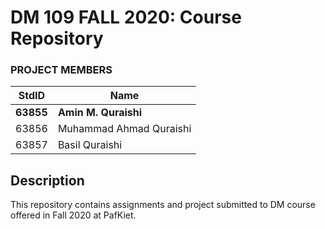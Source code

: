 # DM 109 FALL 2020: Course Repository #
### PROJECT MEMBERS ###
StdID | Name
------------ | -------------
**63855** | **Amin M. Quraishi** <!--this is the group leader in bold-->
63856 | Muhammad Ahmad Quraishi
63857 | Basil Quraishi
<!-- Replace name and student ids with acutally group member names and ids-->

## Description ##
This repository contains assignments and project submitted to DM course offered in Fall 2020 at PafKiet.
